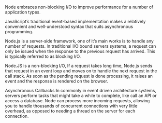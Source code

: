 Node embraces non-blocking I/O to improve performance for a number of application types.

JavaScript’s traditional event-based implementation makes a relatively convenient
and well-understood syntax that suits asynchronous programming.

Node.js is a server-side framework, one of it’s main works is to handle any number of requests.
In traditional I/O bound servers systems, a request can only be issued when the response
to the previous request has arrived. This is typically referred to as blocking I/O.

Node.JS is a non-blocking I/O,
If a request takes long time, Node.js sends that request in an event loop
and moves on to handle the next request in the call stack.
As soon as the pending request is done processing, it raises an event and the
response is rendered on the browser.

Asynchronous Callbacks
In commonly in event driven architecture systems,
servers perform tasks that might take a while to complete,
like call an API or access a database. Node can process more incoming requests,
allowing you to handle thousands of concurrent connections with very little overhead,
as opposed to needing a thread on the server for each connection.